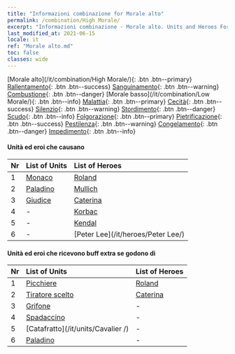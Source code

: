 ```yaml
---
title: "Informazioni combinazione for Morale alto"
permalink: /combination/High Morale/
excerpt: "Informazioni combinazione - Morale alto. Units and Heroes Formation."
last_modified_at: 2021-06-15
locale: it
ref: "Morale alto.md"
toc: false
classes: wide
---
```


  [Morale alto](/it/combination/High Morale/){: .btn .btn--primary} [Rallentamento](/it/combination/Slow/){: .btn .btn--success} [Sanguinamento](/it/combination/Bleeding/){: .btn .btn--warning} [Combustione](/it/combination/Burning/){: .btn .btn--danger} [Morale basso](/it/combination/Low Morale/){: .btn .btn--info} [Malattia](/it/combination/Disease/){: .btn .btn--primary} [Cecità](/it/combination/Blind/){: .btn .btn--success} [Silenzio](/it/combination/Silence/){: .btn .btn--warning} [Stordimento](/it/combination/Stun/){: .btn .btn--danger} [Scudo](/it/combination/Shield/){: .btn .btn--info} [Folgorazione](/it/combination/Static/){: .btn .btn--primary} [Pietrificazione](/it/combination/Petrify/){: .btn .btn--success} [Pestilenza](/it/combination/Plague/){: .btn .btn--warning} [Congelamento](/it/combination/Freeze/){: .btn .btn--danger} [Impedimento](/it/combination/Deterrence/){: .btn .btn--info} 


#### Unità ed eroi che causano <Morale alto>

  | Nr |  List of Units  | List of Heroes | 
  |:---|:----------------|:---------------| 
  | 1 | [Monaco](/it/units/Monk/) | [Roland](/it/heroes/Roland/) |
  | 2 | [Paladino](/it/units/Paladin/) | [Mullich](/it/heroes/Mullich/) |
  | 3 | [Giudice](/it/units/Judicator/) | [Caterina](/it/heroes/Catherine/) |
  | 4 | - | [Korbac](/it/heroes/Korbac/) |
  | 5 | - | [Kendal](/it/heroes/Kendal/) |
  | 6 | - | [Peter Lee](/it/heroes/Peter Lee/) |


#### Unità ed eroi che ricevono buff extra se godono di <Morale alto>

  | Nr |  List of Units  | List of Heroes | 
  |:---|:----------------|:---------------| 
  | 1 | [Picchiere](/it/units/Pikeman/) | [Roland](/it/heroes/Roland/) |
  | 2 | [Tiratore scelto](/it/units/Marksman/) | [Caterina](/it/heroes/Catherine/) |
  | 3 | [Grifone](/it/units/Griffin/) | - |
  | 4 | [Spadaccino](/it/units/Swordsman/) | - |
  | 5 | [Catafratto](/it/units/Cavalier /) | - |
  | 6 | [Paladino](/it/units/Paladin/) | - |
